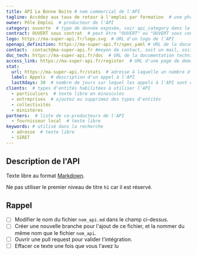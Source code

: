 ```yaml
---
title: API La Bonne Boite # nom commercial de l'API
tagline: Accédez aux taux de retour à l'emploi par formation  # une phrase maximum
owner: Pôle Emploi  # producteur de l'API
category: ouverte  # type de donnée exposée, voir api_category dans le fichier _config.yml
contract: OUVERT sous contrat  # peut être "OUVERT" ou "OUVERT sous contrat"
logo: https://ma-super-api.fr/logo.svg  # URL d'un logo de l'API
openapi_definition: https://ma-super-api.fr/spec.yaml # URL de la documentation au format OpenAPI <https://github.com/OAI/OpenAPI-Specification>
contact:  contact@ma-super-api.fr #moyen de contact, soit un mail, soit un lien vers formulaire de contact
doc_tech: https://ma-super-api.fr/doc  # URL de la documentation technique de l'API au format HTML
access_link: https://ma-super-api.fr/register  # URL d'une page de demande d'accès si l'API est à accès restreint
stat:
  url: https://ma-super-api.fr/stats  # adresse à laquelle un nombre d'appels à l'API est publié, en content-type application/json
  label: Appels  # description d'un appel à l'API
  lastXdays: 30  # nombre de jours sur lequel les appels à l'API sont comptabilisés
clients:  # types d'entités habilitées à utiliser l'API
  - particuliers  # texte libre en minuscules
  - entreprises  # ajoutez ou supprimez des types d'entités
  - collectivités
  - ministères
partners:  # liste de co-producteurs de l'API
  - fournisseur local  # texte libre
keywords: # utilisé dans la recherche
  - adresse  # texte libre
  - SIRET
---
```


## Description de l'API

Texte libre au format [Markdown](http://ricostacruz.com/cheatsheets/markdown.html).

Ne pas utiliser le premier niveau de titre `h1` car il est réservé.

## Rappel

- [ ] Modifier le nom du fichier `nom_api.md` dans le champ ci-dessus.
- [ ] Créer une nouvelle branche pour l'ajout de ce fichier, et la nommer du même nom que le fichier `nom_api`.
- [ ] Ouvrir une pull request pour valider l'intégration.
- [ ] Effacer ce texte une fois que vous l'avez lu
